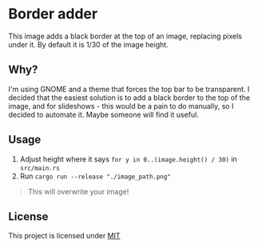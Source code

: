 # Border adder
This image adds a black border at the top of an image, replacing pixels under it. By default it is 1/30 of the image height.

## Why?
I'm using GNOME and a theme that forces the top bar to be transparent. I decided that the easiest solution is to add a black border to the top of the image, and for slideshows - this would be a pain to do manually, so I decided to automate it. Maybe someone will find it useful.

## Usage
1. Adjust height where it says `for y in 0..(image.height() / 30)` in `src/main.rs`
1. Run `cargo run --release "./image_path.png"`

> This will overwrite your image!

## License
This project is licensed under [MIT](./LICENSE)
